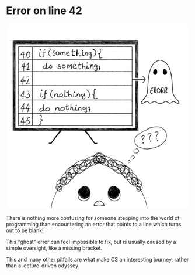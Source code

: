 # Error on line 42

![Sample Image](./figures/image-0-077-error-line-42.jpeg)

There is nothing more confusing for someone stepping into the world of programming than encountering an error that points to a line which turns out to be blank!

This "ghost" error can feel impossible to fix, but is usually caused by a simple oversight, like a missing bracket.

This and many other pitfalls are what make CS an interesting journey, rather than a lecture-driven odyssey.
